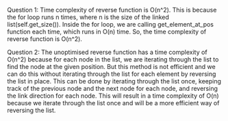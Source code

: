 Question 1:
Time complexity of reverse function is O(n^2). This is because 
the for loop runs n times, where n is the size of the linked list(self.get_size()).
Inside the for loop, we are calling get_element_at_pos function each time, which runs in O(n) time.
So, the time complexity of reverse function is O(n^2).

Question 2:
The unoptimised reverse function has a time complexity of O(n^2) because for each node in the list,
we are iterating through the list to find the node at the given position. But this method is not efficient
and we can do this without iterating through the list for each element by reversing the list in place. This can 
be done by iterating through the list once, keeping track of the previous node and the next node for each node, 
and reversing the link direction for each node. This will result in a time complexity of O(n) because we iterate 
through the list once and will be a more efficient way of reversing the list.

